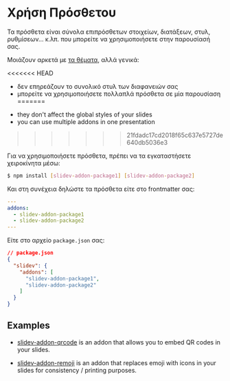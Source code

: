 # Χρήση Πρόσθετου

Τα πρόσθετα είναι σύνολα επιπρόσθετων στοιχείων, διατάξεων, στυλ, ρυθμίσεων... κ.λπ. που μπορείτε να χρησιμοποιήσετε στην παρουσίασή σας.

Μοιάζουν αρκετά με [τα θέματα](/themes/use), αλλά γενικά:

<<<<<<< HEAD
* δεν επηρεάζουν το συνολικό στυλ των διαφανειών σας
* μπορείτε να χρησιμοποιήσετε πολλαπλά πρόσθετα σε μία παρουσίαση
=======
- they don't affect the global styles of your slides
- you can use multiple addons in one presentation
>>>>>>> 21fdadc17cd2018f65c637e5727de640db5036e3

Για να χρησιμοποιήσετε πρόσθετα, πρέπει να τα εγκαταστήσετε χειροκίνητα μέσω:

```bash
$ npm install [slidev-addon-package1] [slidev-addon-package2]
```

Και στη συνέχεια δηλώστε τα πρόσθετα είτε στο frontmatter σας:

```yaml
---
addons:
  - slidev-addon-package1
  - slidev-addon-package2
---
```

Είτε στο αρχείο `package.json` σας:

```json
// package.json
{
  "slidev": {
    "addons": [
      "slidev-addon-package1",
      "slidev-addon-package2"
    ]
  }
}
```

## Examples

- [slidev-addon-qrcode](https://github.com/kravetsone/slidev-addon-qrcode) is an addon that allows you to embed QR codes in your slides.

- [slidev-addon-remoji](https://github.com/twitwi/slidev-addon-remoji) is an addon that replaces emoji with icons in your slides for consistency / printing purposes.
